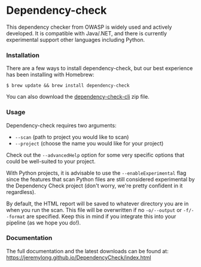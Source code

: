 # Dependency-check
This dependency checker from OWASP is widely used and actively developed. It is compatible with Java/.NET, and there is currently experimental support other languages including Python.

### Installation
There are a few ways to install dependency-check, but our best experience has been installing with Homebrew:

`$ brew update && brew install dependency-check`

You can also download the [dependency-check-cli](https://bintray.com/jeremy-long/owasp/dependency-check) zip file.

### Usage
Dependency-check requires two arguments:  

- `--scan` (path to project you would like to scan) 
- `--project` (choose the name you would like for your project)

Check out the `--advancedHelp` option for some very specific options that could be well-suited to your project.

With Python projects, it is advisable to use the `--enableExperimental` flag since the features that scan Python files are still considered experimental by the Dependency Check project (don't worry, we're pretty confident in it regardless).

By default, the HTML report will be saved to whatever directory you are in when you run the scan. This file will be overwritten if no `-o/--output` or `-f/--format` are specified. Keep this in mind if you integrate this into your pipeline (as we hope you do!).

### Documentation
The full documentation and the latest downloads can be found at: <https://jeremylong.github.io/DependencyCheck/index.html> 